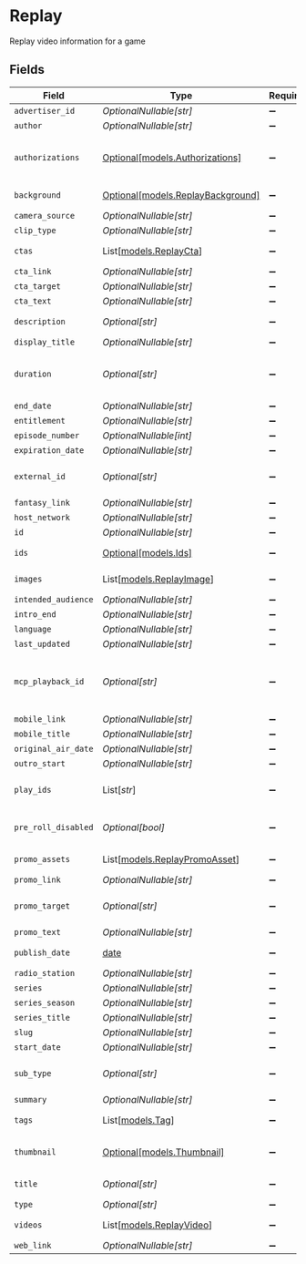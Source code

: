 # Replay

Replay video information for a game


## Fields

| Field                                                                | Type                                                                 | Required                                                             | Description                                                          | Example                                                              |
| -------------------------------------------------------------------- | -------------------------------------------------------------------- | -------------------------------------------------------------------- | -------------------------------------------------------------------- | -------------------------------------------------------------------- |
| `advertiser_id`                                                      | *OptionalNullable[str]*                                              | :heavy_minus_sign:                                                   | N/A                                                                  |                                                                      |
| `author`                                                             | *OptionalNullable[str]*                                              | :heavy_minus_sign:                                                   | N/A                                                                  |                                                                      |
| `authorizations`                                                     | [Optional[models.Authorizations]](../models/authorizations.md)       | :heavy_minus_sign:                                                   | Authorization requirements for different NFL+ tiers                  |                                                                      |
| `background`                                                         | [Optional[models.ReplayBackground]](../models/replaybackground.md)   | :heavy_minus_sign:                                                   | Background metadata                                                  |                                                                      |
| `camera_source`                                                      | *OptionalNullable[str]*                                              | :heavy_minus_sign:                                                   | N/A                                                                  |                                                                      |
| `clip_type`                                                          | *OptionalNullable[str]*                                              | :heavy_minus_sign:                                                   | N/A                                                                  |                                                                      |
| `ctas`                                                               | List[[models.ReplayCta](../models/replaycta.md)]                     | :heavy_minus_sign:                                                   | Call-to-action buttons                                               |                                                                      |
| `cta_link`                                                           | *OptionalNullable[str]*                                              | :heavy_minus_sign:                                                   | N/A                                                                  |                                                                      |
| `cta_target`                                                         | *OptionalNullable[str]*                                              | :heavy_minus_sign:                                                   | N/A                                                                  |                                                                      |
| `cta_text`                                                           | *OptionalNullable[str]*                                              | :heavy_minus_sign:                                                   | N/A                                                                  |                                                                      |
| `description`                                                        | *Optional[str]*                                                      | :heavy_minus_sign:                                                   | Video description                                                    |                                                                      |
| `display_title`                                                      | *OptionalNullable[str]*                                              | :heavy_minus_sign:                                                   | N/A                                                                  |                                                                      |
| `duration`                                                           | *Optional[str]*                                                      | :heavy_minus_sign:                                                   | Video duration in seconds (as string)                                | 8577                                                                 |
| `end_date`                                                           | *OptionalNullable[str]*                                              | :heavy_minus_sign:                                                   | N/A                                                                  |                                                                      |
| `entitlement`                                                        | *OptionalNullable[str]*                                              | :heavy_minus_sign:                                                   | N/A                                                                  |                                                                      |
| `episode_number`                                                     | *OptionalNullable[int]*                                              | :heavy_minus_sign:                                                   | N/A                                                                  |                                                                      |
| `expiration_date`                                                    | *OptionalNullable[str]*                                              | :heavy_minus_sign:                                                   | N/A                                                                  |                                                                      |
| `external_id`                                                        | *Optional[str]*                                                      | :heavy_minus_sign:                                                   | External identifier for the video                                    |                                                                      |
| `fantasy_link`                                                       | *OptionalNullable[str]*                                              | :heavy_minus_sign:                                                   | N/A                                                                  |                                                                      |
| `host_network`                                                       | *OptionalNullable[str]*                                              | :heavy_minus_sign:                                                   | N/A                                                                  |                                                                      |
| `id`                                                                 | *OptionalNullable[str]*                                              | :heavy_minus_sign:                                                   | N/A                                                                  |                                                                      |
| `ids`                                                                | [Optional[models.Ids]](../models/ids.md)                             | :heavy_minus_sign:                                                   | Related entity identifiers                                           |                                                                      |
| `images`                                                             | List[[models.ReplayImage](../models/replayimage.md)]                 | :heavy_minus_sign:                                                   | Associated images                                                    |                                                                      |
| `intended_audience`                                                  | *OptionalNullable[str]*                                              | :heavy_minus_sign:                                                   | N/A                                                                  |                                                                      |
| `intro_end`                                                          | *OptionalNullable[str]*                                              | :heavy_minus_sign:                                                   | N/A                                                                  |                                                                      |
| `language`                                                           | *OptionalNullable[str]*                                              | :heavy_minus_sign:                                                   | N/A                                                                  |                                                                      |
| `last_updated`                                                       | *OptionalNullable[str]*                                              | :heavy_minus_sign:                                                   | N/A                                                                  |                                                                      |
| `mcp_playback_id`                                                    | *Optional[str]*                                                      | :heavy_minus_sign:                                                   | Media Content Platform playback identifier                           |                                                                      |
| `mobile_link`                                                        | *OptionalNullable[str]*                                              | :heavy_minus_sign:                                                   | N/A                                                                  |                                                                      |
| `mobile_title`                                                       | *OptionalNullable[str]*                                              | :heavy_minus_sign:                                                   | N/A                                                                  |                                                                      |
| `original_air_date`                                                  | *OptionalNullable[str]*                                              | :heavy_minus_sign:                                                   | N/A                                                                  |                                                                      |
| `outro_start`                                                        | *OptionalNullable[str]*                                              | :heavy_minus_sign:                                                   | N/A                                                                  |                                                                      |
| `play_ids`                                                           | List[*str*]                                                          | :heavy_minus_sign:                                                   | Associated play identifiers                                          |                                                                      |
| `pre_roll_disabled`                                                  | *Optional[bool]*                                                     | :heavy_minus_sign:                                                   | Whether pre-roll ads are disabled                                    |                                                                      |
| `promo_assets`                                                       | List[[models.ReplayPromoAsset](../models/replaypromoasset.md)]       | :heavy_minus_sign:                                                   | Promotional assets                                                   |                                                                      |
| `promo_link`                                                         | *OptionalNullable[str]*                                              | :heavy_minus_sign:                                                   | N/A                                                                  |                                                                      |
| `promo_target`                                                       | *Optional[str]*                                                      | :heavy_minus_sign:                                                   | Link target for promotional content                                  | _self                                                                |
| `promo_text`                                                         | *OptionalNullable[str]*                                              | :heavy_minus_sign:                                                   | N/A                                                                  |                                                                      |
| `publish_date`                                                       | [date](https://docs.python.org/3/library/datetime.html#date-objects) | :heavy_minus_sign:                                                   | Video publish date                                                   |                                                                      |
| `radio_station`                                                      | *OptionalNullable[str]*                                              | :heavy_minus_sign:                                                   | N/A                                                                  |                                                                      |
| `series`                                                             | *OptionalNullable[str]*                                              | :heavy_minus_sign:                                                   | N/A                                                                  |                                                                      |
| `series_season`                                                      | *OptionalNullable[str]*                                              | :heavy_minus_sign:                                                   | N/A                                                                  |                                                                      |
| `series_title`                                                       | *OptionalNullable[str]*                                              | :heavy_minus_sign:                                                   | N/A                                                                  |                                                                      |
| `slug`                                                               | *OptionalNullable[str]*                                              | :heavy_minus_sign:                                                   | N/A                                                                  |                                                                      |
| `start_date`                                                         | *OptionalNullable[str]*                                              | :heavy_minus_sign:                                                   | N/A                                                                  |                                                                      |
| `sub_type`                                                           | *Optional[str]*                                                      | :heavy_minus_sign:                                                   | Video subtype                                                        | Full Game - Spanish                                                  |
| `summary`                                                            | *OptionalNullable[str]*                                              | :heavy_minus_sign:                                                   | N/A                                                                  |                                                                      |
| `tags`                                                               | List[[models.Tag](../models/tag.md)]                                 | :heavy_minus_sign:                                                   | Video tags for categorization                                        |                                                                      |
| `thumbnail`                                                          | [Optional[models.Thumbnail]](../models/thumbnail.md)                 | :heavy_minus_sign:                                                   | Video thumbnail information                                          |                                                                      |
| `title`                                                              | *Optional[str]*                                                      | :heavy_minus_sign:                                                   | Video title                                                          | TNF en Espanol                                                       |
| `type`                                                               | *Optional[str]*                                                      | :heavy_minus_sign:                                                   | Content type                                                         | video                                                                |
| `videos`                                                             | List[[models.ReplayVideo](../models/replayvideo.md)]                 | :heavy_minus_sign:                                                   | Associated video content                                             |                                                                      |
| `web_link`                                                           | *OptionalNullable[str]*                                              | :heavy_minus_sign:                                                   | N/A                                                                  |                                                                      |